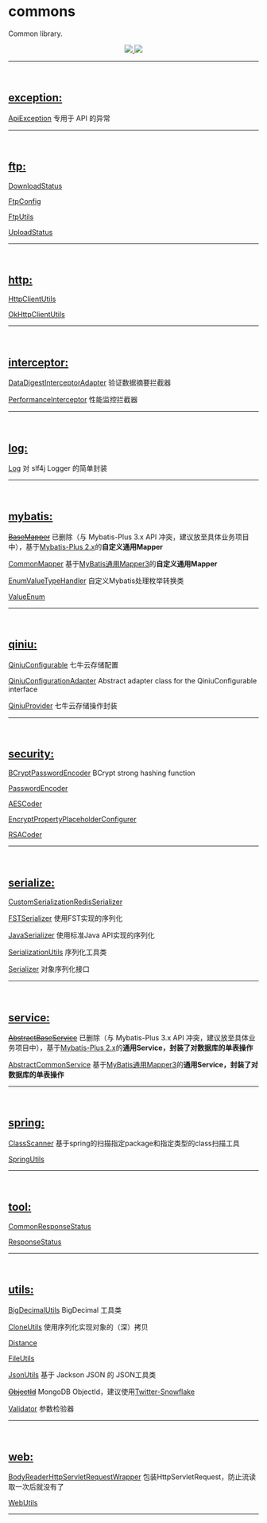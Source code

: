# commons
Common library.

<p align="center">
    <a target="_blank" href="https://travis-ci.org/baayso/commons">
        <img src="https://travis-ci.org/baayso/commons.svg?branch=master" ></img>
    </a>
    <a target="_blank" href="https://www.oracle.com/technetwork/java/javase/downloads/index.html">
        <img src="https://img.shields.io/badge/JDK-1.8+-green.svg" ></img>
    </a>
</p>

****
<br/>

## [exception:](https://github.com/baayso/commons/tree/master/src/main/java/com/baayso/commons/exception)

[ApiException](https://github.com/baayso/commons/blob/master/src/main/java/com/baayso/commons/exception/ApiException.java) 专用于 API 的异常

****
<br/>

## [ftp:](https://github.com/baayso/commons/tree/master/src/main/java/com/baayso/commons/ftp)

[DownloadStatus](https://github.com/baayso/commons/blob/master/src/main/java/com/baayso/commons/ftp/DownloadStatus.java)

[FtpConfig](https://github.com/baayso/commons/blob/master/src/main/java/com/baayso/commons/ftp/FtpConfig.java)

[FtpUtils](https://github.com/baayso/commons/blob/master/src/main/java/com/baayso/commons/ftp/FtpUtils.java)

[UploadStatus](https://github.com/baayso/commons/blob/master/src/main/java/com/baayso/commons/ftp/UploadStatus.java)

****
<br/>

## [http:](https://github.com/baayso/commons/tree/master/src/main/java/com/baayso/commons/http)

[HttpClientUtils](https://github.com/baayso/commons/blob/master/src/main/java/com/baayso/commons/http/HttpClientUtils.java)

[OkHttpClientUtils](https://github.com/baayso/commons/blob/master/src/main/java/com/baayso/commons/http/OkHttpClientUtils.java)

****
<br/>

## [interceptor:](https://github.com/baayso/commons/tree/master/src/main/java/com/baayso/commons/interceptor)

[DataDigestInterceptorAdapter](https://github.com/baayso/commons/blob/master/src/main/java/com/baayso/commons/interceptor/DataDigestInterceptorAdapter.java) 验证数据摘要拦截器

[PerformanceInterceptor](https://github.com/baayso/commons/blob/master/src/main/java/com/baayso/commons/interceptor/PerformanceInterceptor.java) 性能监控拦截器

****
<br/>

## [log:](https://github.com/baayso/commons/tree/master/src/main/java/com/baayso/commons/log)

[Log](https://github.com/baayso/commons/blob/master/src/main/java/com/baayso/commons/log/Log.java) 对 slf4j Logger 的简单封装

****
<br/>

## [mybatis:](https://github.com/baayso/commons/tree/master/src/main/java/com/baayso/commons/mybatis)

~~[BaseMapper](https://github.com/baayso/commons/blob/master/src/main/java/com/baayso/commons/mybatis/mapper/BaseMapper.java)~~ 已删除（与 Mybatis-Plus 3.x API 冲突，建议放至具体业务项目中），基于[Mybatis-Plus 2.x](https://github.com/baomidou/mybatis-plus/tree/2.x)的**自定义通用Mapper**

[CommonMapper](https://github.com/baayso/commons/blob/master/src/main/java/com/baayso/commons/mybatis/mapper/CommonMapper.java) 基于[MyBatis通用Mapper3](https://github.com/abel533/Mapper/tree/3.5.x)的**自定义通用Mapper**

[EnumValueTypeHandler](https://github.com/baayso/commons/blob/master/src/main/java/com/baayso/commons/mybatis/type/EnumValueTypeHandler.java) 自定义Mybatis处理枚举转换类

[ValueEnum](https://github.com/baayso/commons/blob/master/src/main/java/com/baayso/commons/mybatis/type/ValueEnum.java)

****
<br/>

## [qiniu:](https://github.com/baayso/commons/tree/master/src/main/java/com/baayso/commons/qiniu)

[QiniuConfigurable](https://github.com/baayso/commons/blob/master/src/main/java/com/baayso/commons/qiniu/QiniuConfigurable.java) 七牛云存储配置

[QiniuConfigurationAdapter](https://github.com/baayso/commons/blob/master/src/main/java/com/baayso/commons/qiniu/QiniuConfigurationAdapter.java) Abstract adapter class for the QiniuConfigurable interface

[QiniuProvider](https://github.com/baayso/commons/blob/master/src/main/java/com/baayso/commons/qiniu/QiniuProvider.java) 七牛云存储操作封装

****
<br/>

## [security:](https://github.com/baayso/commons/tree/master/src/main/java/com/baayso/commons/security)

[BCryptPasswordEncoder](https://github.com/baayso/commons/blob/master/src/main/java/com/baayso/commons/security/password/BCryptPasswordEncoder.java) BCrypt strong hashing function

[PasswordEncoder](https://github.com/baayso/commons/blob/master/src/main/java/com/baayso/commons/security/password/PasswordEncoder.java)

[AESCoder](https://github.com/baayso/commons/blob/master/src/main/java/com/baayso/commons/security/AESCoder.java)

[EncryptPropertyPlaceholderConfigurer](https://github.com/baayso/commons/blob/master/src/main/java/com/baayso/commons/security/EncryptPropertyPlaceholderConfigurer.java)

[RSACoder](https://github.com/baayso/commons/blob/master/src/main/java/com/baayso/commons/security/RSACoder.java)

****
<br/>

## [serialize:](https://github.com/baayso/commons/tree/master/src/main/java/com/baayso/commons/serialize)

[CustomSerializationRedisSerializer](https://github.com/baayso/commons/blob/master/src/main/java/com/baayso/commons/serialize/redis/CustomSerializationRedisSerializer.java)

[FSTSerializer](https://github.com/baayso/commons/blob/master/src/main/java/com/baayso/commons/serialize/FSTSerializer.java) 使用FST实现的序列化

[JavaSerializer](https://github.com/baayso/commons/blob/master/src/main/java/com/baayso/commons/serialize/JavaSerializer.java) 使用标准Java API实现的序列化

[SerializationUtils](https://github.com/baayso/commons/blob/master/src/main/java/com/baayso/commons/serialize/SerializationUtils.java) 序列化工具类

[Serializer](https://github.com/baayso/commons/blob/master/src/main/java/com/baayso/commons/serialize/Serializer.java) 对象序列化接口

****
<br/>

## [service:](https://github.com/baayso/commons/tree/master/src/main/java/com/baayso/commons/service)

~~[AbstractBaseService](https://github.com/baayso/commons/blob/master/src/main/java/com/baayso/commons/service/AbstractBaseService.java)~~ 已删除（与 Mybatis-Plus 3.x API 冲突，建议放至具体业务项目中），基于[Mybatis-Plus 2.x](https://github.com/baomidou/mybatis-plus/tree/2.x)的**通用Service，封装了对数据库的单表操作**

[AbstractCommonService](https://github.com/baayso/commons/blob/master/src/main/java/com/baayso/commons/service/AbstractCommonService.java) 基于[MyBatis通用Mapper3](https://github.com/abel533/Mapper/tree/3.5.x)的**通用Service，封装了对数据库的单表操作**

****
<br/>

## [spring:](https://github.com/baayso/commons/tree/master/src/main/java/com/baayso/commons/spring)

[ClassScanner](https://github.com/baayso/commons/blob/master/src/main/java/com/baayso/commons/spring/ClassScanner.java) 基于spring的扫描指定package和指定类型的class扫描工具

[SpringUtils](https://github.com/baayso/commons/blob/master/src/main/java/com/baayso/commons/spring/SpringUtils.java)

****
<br/>

## [tool:](https://github.com/baayso/commons/tree/master/src/main/java/com/baayso/commons/tool)

[CommonResponseStatus](https://github.com/baayso/commons/blob/master/src/main/java/com/baayso/commons/tool/CommonResponseStatus.java)

[ResponseStatus](https://github.com/baayso/commons/blob/master/src/main/java/com/baayso/commons/tool/ResponseStatus.java)

****
<br/>

## [utils:](https://github.com/baayso/commons/tree/master/src/main/java/com/baayso/commons/utils)

[BigDecimalUtils](https://github.com/baayso/commons/blob/master/src/main/java/com/baayso/commons/utils/BigDecimalUtils.java) BigDecimal 工具类

[CloneUtils](https://github.com/baayso/commons/blob/master/src/main/java/com/baayso/commons/utils/CloneUtils.java) 使用序列化实现对象的（深）拷贝

[Distance](https://github.com/baayso/commons/blob/master/src/main/java/com/baayso/commons/utils/Distance.java)

[FileUtils](https://github.com/baayso/commons/blob/master/src/main/java/com/baayso/commons/utils/FileUtils.java)

[JsonUtils](https://github.com/baayso/commons/blob/master/src/main/java/com/baayso/commons/utils/JsonUtils.java) 基于 Jackson JSON 的 JSON工具类

~~[ObjectId](https://github.com/baayso/commons/blob/master/src/main/java/com/baayso/commons/utils/ObjectId.java)~~ MongoDB ObjectId，建议使用[Twitter-Snowflake](https://gitee.com/yu120/sequence)

[Validator](https://github.com/baayso/commons/blob/master/src/main/java/com/baayso/commons/utils/Validator.java) 参数检验器

****
<br/>

## [web:](https://github.com/baayso/commons/tree/master/src/main/java/com/baayso/commons/web)

[BodyReaderHttpServletRequestWrapper](https://github.com/baayso/commons/blob/master/src/main/java/com/baayso/commons/web/BodyReaderHttpServletRequestWrapper.java) 包装HttpServletRequest，防止流读取一次后就没有了

[WebUtils](https://github.com/baayso/commons/blob/master/src/main/java/com/baayso/commons/web/WebUtils.java)

****
<br/>

